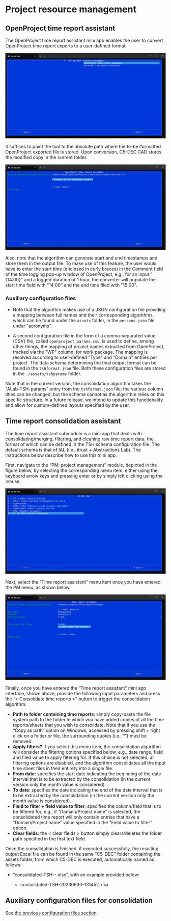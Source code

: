 # Project resource management

## OpenProject time report assistant

The OpenProject time report assistant mini app enables the user to convert OpenProject time report exports to a user-defined format.

![C5-DEC CAD OpenProject time report assistant](./_figures/c5dec-openproject-time-rep-assistant.png)

It suffices to point the tool to the absolute path where the to-be-formatted OpenProject exported file is stored. Upon conversion, C5-DEC CAD stores the modified copy in the current folder.

![C5-DEC CAD OpenProject time report reformatting](./_figures/c5dec-openproject-time-report-converter.png)

Also, note that the algorithm can generate start and end timestamps and store them in the output file. To make use of this feature, the user would have to enter the start time (enclosed in curly braces) in the Comment field of the time logging pop-up window of OpenProject, e.g., for an input "\{14:00\}" and a logged duration of 1 hour, the converter will populate the start time field with "14:00" and the end time filed with "15:00".

### Auxiliary configuration files

- Note that the algorithm makes use of a JSON configuration file providing a mapping between full names and their corresponding algorithms, which can be found under the `assets` folder, in the `persons.json` file under "acronyms".

- A second configuration file in the form of a comma-separated value (CSV) file, called `openproject_params.csv`, is used to define, among other things, the mapping of project names extracted from OpenProject, tracked via the "WP" column, for work package. The mapping is resolved according to user-defined "Type" and "Domain" entries per project. The data schema determining the final output format can be found in the `tshformat.json` file. Both these configuration files are stored in the `./assets/tshparams` folder.

Note that in the current version, the consolidation algorithm takes the "ALab-TSH-params" entry from the `tshformat.json` file; the various column titles can be changed, but the schema cannot as the algorithm relies on this specific structure. In a future release, we intend to update this functionality and allow for custom-defined layouts specified by the user.

## Time report consolidation assistant

The time report assistant submodule is a mini app that deals with consolidating/merging, filtering, and cleaning raw time report data, the format of which can be defined in the TSH schema configuration file. The default schema is that of IAL (i.e., itrust + Abstractions Lab).
The instructions below describe how to use this mini app.

First, navigate to the “PM: project management” module, depicted in the figure below, by selecting the corresponding menu item, either using the keyboard arrow keys and pressing enter or by simply left clicking using the mouse.

![C5-DEC CAD project resource management menu](./_figures/c5dec-cad-pm.png)

Next, select the “Time report assistant” menu item once you have entered the PM menu, as shown below.

![C5-DEC CAD time report consolidation assistant](./_figures/c5dec-time-rep-consolidation.png)

Finally, once you have entered the “Time report assistant” mini app interface, shown above, provide the following input parameters and press the “< Consolidate time reports >” button to trigger the consolidation algorithm.

- **Path to folder containing time reports**: simply copy-paste the file system path to the folder in which you have added copies of all the time reports/sheets that you wish to consolidate. Note that if you use the “Copy as path” option on Windows, accessed by pressing shift + right click on a folder or file, the surrounding quotes (i.e., “”) must be removed.
- **Apply filters?** If you select this menu item, the consolidation algorithm will consider the filtering options specified below, e.g., date range, field and filed value to apply filtering for. If this choice is not selected, all filtering options are disabled, and the algorithm consolidates all the input time sheet files in their entirety into a single file.
- **From date**: specifies the start date indicating the beginning of the date interval that is to be extracted by the consolidation (in the current version only the month value is considered).
- **To date**: specifies the date indicating the end of the date interval that is to be extracted by the consolidation (in the current version only the month value is considered).
- **Field to filter + field value to filter**: specified the column/field that is to be filtered for, e.g., if “Domain/Project name” is selected, the consolidated time report will only contain entries that have a “Domain/Project name” value specified in the “Field value to filter” option.
- **Clear fields**: the < clear fields > button simply clears/deletes the folder path specified in the first text field.

Once the consolidation is finished, if executed successfully, the resulting output Excel file can be found in the same “C5-DEC” folder containing the assets folder, from which C5-DEC is executed, automatically named as follows:

- “consolidated-TSH-<current-date>-<current-timestamp>.xlsx”, with an example provided below:
    - consolidated-TSH-20230930-131452.xlsx

## Auxiliary configuration files for consolidation

See [the previous configuration files section](#auxiliary-configuration-files).
